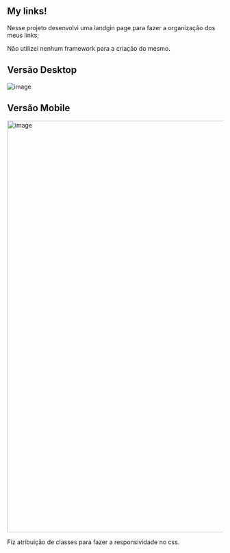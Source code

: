 ## My links!

Nesse projeto desenvolvi uma landgin page para fazer a organização dos meus links;

Não utilizei nenhum framework para a criação do mesmo.

## Versão Desktop
![image](https://github.com/ViniciusG03/my-links/assets/142799171/77e62221-5b00-47b5-9b0d-a01829c5201a)

## Versão Mobile
<img width="960" alt="image" src="https://github.com/ViniciusG03/my-links/assets/142799171/d79acf45-0194-42c3-805d-2d81d7ac92e8">

Fiz atribuição de classes para fazer a responsividade no css.

